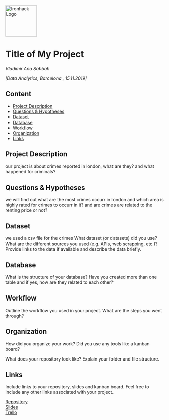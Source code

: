 <img src="https://bit.ly/2VnXWr2" alt="Ironhack Logo" width="100"/>

# Title of My Project
*Vladimir*
*Ana*
*Sabbah*

*[Data Analytics, Barcelona , 15.11.2019]*

## Content
- [Project Description](#project-description)
- [Questions & Hypotheses](#questions-hypotheses)
- [Dataset](#dataset)
- [Database](#database)
- [Workflow](#workflow)
- [Organization](#organization)
- [Links](#links)

## Project Description
our project is about crimes reported in london, what are they? and what happened for criminals?

## Questions & Hypotheses
we will find out what are the most crimes occurr in london and which area is highly rated for crimes to occurr in it? and are crimes are related to the renting price or not?

## Dataset
we used a csv file for the crimes 
What dataset (or datasets) did you use? What are the different sources you used (e.g. APIs, web scrapping, etc.)? Provide links to the data if available and describe the data briefly.

## Database
What is the structure of your database? Have you created more than one table and if yes, how are they related to each other?

## Workflow
Outline the workflow you used in your project. What are the steps you went through?

## Organization
How did you organize your work? Did you use any tools like a kanban board?

What does your repository look like? Explain your folder and file structure.

## Links
Include links to your repository, slides and kanban board. Feel free to include any other links associated with your project.

[Repository](https://github.com/)  
[Slides](https://slides.com/)  
[Trello](https://trello.com/en)  
